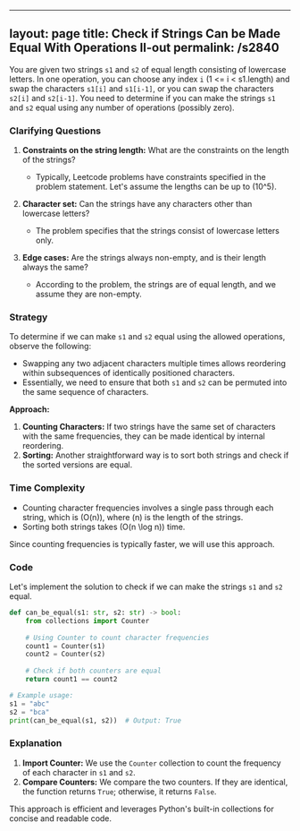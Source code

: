 
---
layout: page
title:  Check if Strings Can be Made Equal With Operations II-out
permalink: /s2840
---

You are given two strings `s1` and `s2` of equal length consisting of lowercase letters. In one operation, you can choose any index `i` (1 <= i < s1.length) and swap the characters `s1[i]` and `s1[i-1]`, or you can swap the characters `s2[i]` and `s2[i-1]`. You need to determine if you can make the strings `s1` and `s2` equal using any number of operations (possibly zero).

### Clarifying Questions

1. **Constraints on the string length:** What are the constraints on the length of the strings?
    - Typically, Leetcode problems have constraints specified in the problem statement. Let's assume the lengths can be up to \(10^5\).

2. **Character set:** Can the strings have any characters other than lowercase letters?
    - The problem specifies that the strings consist of lowercase letters only.

3. **Edge cases:** Are the strings always non-empty, and is their length always the same?
    - According to the problem, the strings are of equal length, and we assume they are non-empty.

### Strategy

To determine if we can make `s1` and `s2` equal using the allowed operations, observe the following:

- Swapping any two adjacent characters multiple times allows reordering within subsequences of identically positioned characters.
- Essentially, we need to ensure that both `s1` and `s2` can be permuted into the same sequence of characters.

**Approach:**
1. **Counting Characters:** If two strings have the same set of characters with the same frequencies, they can be made identical by internal reordering.
2. **Sorting:** Another straightforward way is to sort both strings and check if the sorted versions are equal.

### Time Complexity

- Counting character frequencies involves a single pass through each string, which is \(O(n)\), where \(n\) is the length of the strings.
- Sorting both strings takes \(O(n \log n)\) time.

Since counting frequencies is typically faster, we will use this approach.

### Code

Let's implement the solution to check if we can make the strings `s1` and `s2` equal.

```python
def can_be_equal(s1: str, s2: str) -> bool:
    from collections import Counter
    
    # Using Counter to count character frequencies
    count1 = Counter(s1)
    count2 = Counter(s2)
    
    # Check if both counters are equal
    return count1 == count2

# Example usage:
s1 = "abc"
s2 = "bca"
print(can_be_equal(s1, s2))  # Output: True
```

### Explanation

1. **Import Counter:** We use the `Counter` collection to count the frequency of each character in `s1` and `s2`.
2. **Compare Counters:** We compare the two counters. If they are identical, the function returns `True`; otherwise, it returns `False`.

This approach is efficient and leverages Python's built-in collections for concise and readable code.